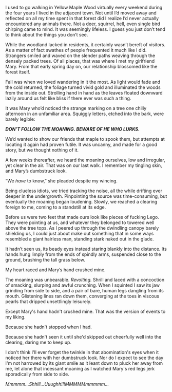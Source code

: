 I used to go walking in Yellow Maple Wood virtually every weekend during the four years I lived in the adjacent town. Not until I’d moved away and reflected on all my time spent in that forest did I realize I’d never actually encountered any animals there. Not a deer, squirrel, hell, even single bird chirping came to mind. It was seemingly lifeless. I guess you just don’t tend to think about the things you don’t see.

While the woodland lacked in residents, it certainly wasn’t bereft of visitors. As a matter of fact swathes of people frequented it much like I did. Strangers smiled and waved on the slender paths weaving through the densely packed trees. Of all places, that was where I met my girlfriend Mary. From that early spring day on, our relationship blossomed like the forest itself.

Fall was when we loved wandering in it the most. As light would fade and the cold returned, the foliage turned vivid gold and illuminated the woods from the inside out. Strolling hand in hand as the leaves floated downward lazily around us felt like bliss if there ever was such a thing.

It was Mary who’d noticed the strange marking on a tree one chilly afternoon in an unfamiliar area. Squiggly letters, etched into the bark, were barely legible:

***DON’T FOLLOW THE MOANING. BEWARE OF HE WHO LURKS.***

We’d wanted to show our friends that maple to spook them, but attempts at locating it again had proven futile. It was uncanny, and made for a good story, but we thought nothing of it.

A few weeks thereafter, we heard the moaning ourselves, low and irregular, yet clear in the air. That was on our last walk. I remember my tingling skin, and Mary’s dumbstruck look.

“We *have* to know,” she pleaded despite my wincing.

Being clueless idiots, we tried tracking the noise, all the while drifting ever deeper in the undergrowth. Pinpointing the source was time-consuming, but eventually the moaning began loudening. Slowly, we reached a clearing foreign to me, coming to a standstill at its edge.

Before us were two feet that made ours look like pieces of fucking Lego. They were pointing at us, and whatever they belonged to towered well above the tree tops. As I peered up through the dwindling canopy barely shielding us, I could just about make out something that in some ways resembled a giant hairless man, standing stark naked out in the glade.

It hadn’t seen us, its beady eyes instead staring blankly into the distance. Its hands hung limply from the ends of spindly arms, suspended close to the ground, brushing the tall grass below.

My heart raced and Mary’s hand crushed mine.

The moaning was unbearable. *Revolting.* Shrill and laced with a concoction of smacking, slurping and awful crunching. When I squinted I saw its jaw grinding from side to side, and a pair of bare, human legs dangling from its mouth. Glistening lines ran down them, converging at the toes in viscous pearls that dripped unsettlingly leisurely.

Except Mary's hand hadn't crushed mine. That was the version of events to my liking.

Because she hadn't stopped when I had.

Because she hadn't seen it until she'd skipped out cheerfully well into the clearing, daring me to keep up.

I don't think I'll ever forget the twinkle in that abomination's eyes when it noticed her there with her dumbstruck look. Nor do I expect to see the day I'm not harrowed by its giant smile as it leant down to pluck her away from me, let alone that incessant moaning as I watched Mary's red legs jerk sporadically from side to side.

*Mmmmm...Shhlll...Uuughh!!!MMMMMmmmmm...*